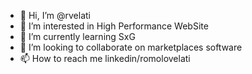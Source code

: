 - 👋 Hi, I’m @rvelati 
- 👀 I’m interested in High Performance WebSite
- 🌱 I’m currently learning SxG 
- 💞️ I’m looking to collaborate on marketplaces software
- 📫 How to reach me linkedin/romolovelati

<!---
rvelati/rvelati is a ✨ special ✨ repository because its `README.md` (this file) appears on your GitHub profile.
You can click the Preview link to take a look at your changes.
--->
